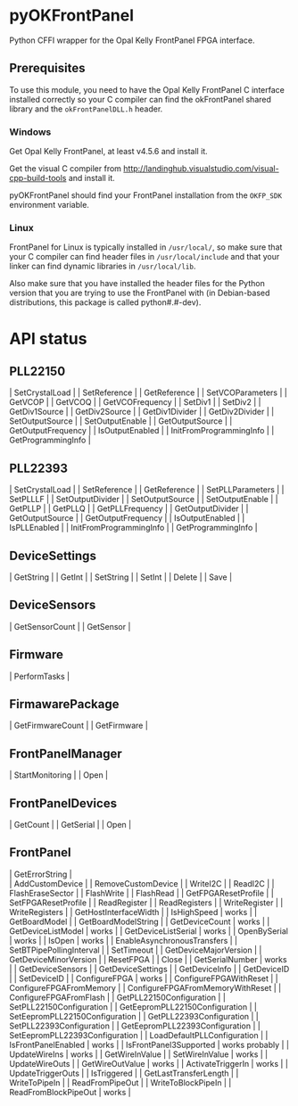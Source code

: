 # pyOKFrontPanel
Python CFFI wrapper for the Opal Kelly FrontPanel FPGA interface.

## Prerequisites
To use this module, you need to have the Opal Kelly FrontPanel C interface installed correctly
so your C compiler can find the okFrontPanel shared library and the `okFrontPanelDLL.h` header.

### Windows
Get Opal Kelly FrontPanel, at least v4.5.6 and install it.

Get the visual C compiler from http://landinghub.visualstudio.com/visual-cpp-build-tools and install it.

pyOKFrontPanel should find your FrontPanel installation from the `OKFP_SDK` environment variable.

### Linux
FrontPanel for Linux is typically installed in `/usr/local/`, so make sure that your C compiler can find header files in `/usr/local/include` and that your linker can find dynamic libraries in `/usr/local/lib`.

Also make sure that you have installed the header files for the Python version that you are trying to use the FrontPanel with (in Debian-based distributions, this package is called python#.#-dev).

# API status


## PLL22150
|  SetCrystalLoad           |
|  SetReference             |
|  GetReference             |
|  SetVCOParameters         |
|  GetVCOP                  |
|  GetVCOQ                  |
|  GetVCOFrequency          |
|  SetDiv1                  |
|  SetDiv2                  |
|  GetDiv1Source            |
|  GetDiv2Source            |
|  GetDiv1Divider           |
|  GetDiv2Divider           |
|  SetOutputSource          |
|  SetOutputEnable          |
|  GetOutputSource          |
|  GetOutputFrequency       |
|  IsOutputEnabled          |
|  InitFromProgrammingInfo  |
|  GetProgrammingInfo       |

## PLL22393
|  SetCrystalLoad           |
|  SetReference             |
|  GetReference             |
|  SetPLLParameters         |
|  SetPLLLF                 |
|  SetOutputDivider         |
|  SetOutputSource          |
|  SetOutputEnable          |
|  GetPLLP                  |
|  GetPLLQ                  |
|  GetPLLFrequency          |
|  GetOutputDivider         |
|  GetOutputSource          |
|  GetOutputFrequency       |
|  IsOutputEnabled          |
|  IsPLLEnabled             |
|  InitFromProgrammingInfo  |
|  GetProgrammingInfo       |

## DeviceSettings
|  GetString    |
|  GetInt       |
|  SetString    |
|  SetInt       |
|  Delete       |
|  Save         |

## DeviceSensors
|  GetSensorCount   |
|  GetSensor        |

## Firmware
|  PerformTasks |


## FirmawarePackage
|  GetFirmwareCount |
|  GetFirmware      |

## FrontPanelManager
|  StartMonitoring  |
|  Open             |

## FrontPanelDevices

|  GetCount     |
|  GetSerial    |
|  Open         |

## FrontPanel

|  GetErrorString                   |       
|  AddCustomDevice                  |
|  RemoveCustomDevice               |
|  WriteI2C                         |
|  ReadI2C                          |
|  FlashEraseSector                 |
|  FlashWrite                       |
|  FlashRead                        |
|  GetFPGAResetProfile              |
|  SetFPGAResetProfile              |
|  ReadRegister                     |
|  ReadRegisters                    |
|  WriteRegister                    |
|  WriteRegisters                   |
|  GetHostInterfaceWidth            |
|  IsHighSpeed                      | works             |
|  GetBoardModel                    |
|  GetBoardModelString              |
|  GetDeviceCount                   | works             |
|  GetDeviceListModel               | works             |
|  GetDeviceListSerial              | works             |
|  OpenBySerial                     | works             |
|  IsOpen                           | works             |
|  EnableAsynchronousTransfers      |
|  SetBTPipePollingInterval         |
|  SetTimeout                       |
|  GetDeviceMajorVersion            |
|  GetDeviceMinorVersion            |
|  ResetFPGA                        |
|  Close                            |
|  GetSerialNumber                  | works             |
|  GetDeviceSensors                 | 
|  GetDeviceSettings                |
|  GetDeviceInfo                    |
|  GetDeviceID                      |
|  SetDeviceID                      |
|  ConfigureFPGA                    | works             |
|  ConfigureFPGAWithReset           |
|  ConfigureFPGAFromMemory          |
|  ConfigureFPGAFromMemoryWithReset |
|  ConfigureFPGAFromFlash           |
|  GetPLL22150Configuration         |
|  SetPLL22150Configuration         |
|  GetEepromPLL22150Configuration   |
|  SetEepromPLL22150Configuration   |
|  GetPLL22393Configuration         |
|  SetPLL22393Configuration         |
|  GetEepromPLL22393Configuration   |
|  SetEepromPLL22393Configuration   |
|  LoadDefaultPLLConfiguration      |
|  IsFrontPanelEnabled              | works             |
|  IsFrontPanel3Supported           | works probably    |
|  UpdateWireIns                    | works             |
|  GetWireInValue                   |
|  SetWireInValue                   | works             |
|  UpdateWireOuts                   |
|  GetWireOutValue                  | works             |
|  ActivateTriggerIn                | works             |
|  UpdateTriggerOuts                |
|  IsTriggered                      |
|  GetLastTransferLength            |
|  WriteToPipeIn                    |
|  ReadFromPipeOut                  |
|  WriteToBlockPipeIn               |
|  ReadFromBlockPipeOut             | works             |

